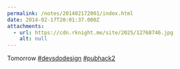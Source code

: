 ```yaml
---
permalink: /notes/201402172001/index.html
date: 2014-02-17T20:01:37.000Z
attachments:
  - url: https://cdn.rknight.me/site/2025/12768746.jpg
    alt: null
---
```


Tomorrow <a href="https://pixelfed.social/discover/tags/devsdodesign?src=hash" title="#devsdodesign" class="u-url hashtag" rel="external nofollow noopener">#devsdodesign</a> <a href="https://pixelfed.social/discover/tags/pubhack2?src=hash" title="#pubhack2" class="u-url hashtag" rel="external nofollow noopener">#pubhack2</a>
